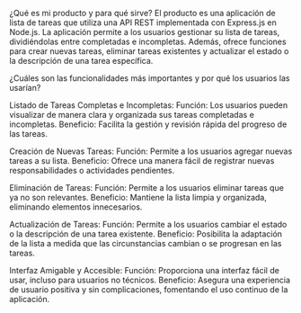 ¿Qué es mi producto y para qué sirve?
El producto es una aplicación de lista de tareas que utiliza una API REST implementada con Express.js en Node.js. La aplicación permite a los usuarios gestionar su lista de tareas, dividiéndolas entre completadas e incompletas. Además, ofrece funciones para crear nuevas tareas, eliminar tareas existentes y actualizar el estado o la descripción de una tarea específica.

¿Cuáles son las funcionalidades más importantes y por qué los usuarios las usarían?

Listado de Tareas Completas e Incompletas:
Función: Los usuarios pueden visualizar de manera clara y organizada sus tareas completadas e incompletas.
Beneficio: Facilita la gestión y revisión rápida del progreso de las tareas.

Creación de Nuevas Tareas:
Función: Permite a los usuarios agregar nuevas tareas a su lista.
Beneficio: Ofrece una manera fácil de registrar nuevas responsabilidades o actividades pendientes.

Eliminación de Tareas:
Función: Permite a los usuarios eliminar tareas que ya no son relevantes.
Beneficio: Mantiene la lista limpia y organizada, eliminando elementos innecesarios.

Actualización de Tareas:
Función: Permite a los usuarios cambiar el estado o la descripción de una tarea existente.
Beneficio: Posibilita la adaptación de la lista a medida que las circunstancias cambian o se progresan en las tareas.

Interfaz Amigable y Accesible:
Función: Proporciona una interfaz fácil de usar, incluso para usuarios no técnicos.
Beneficio: Asegura una experiencia de usuario positiva y sin complicaciones, fomentando el uso continuo de la aplicación.